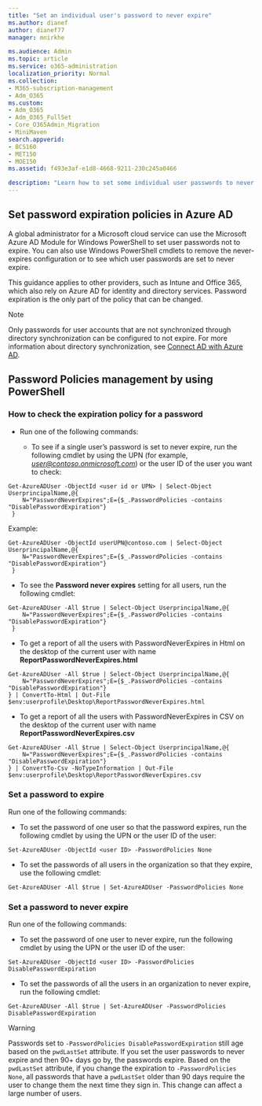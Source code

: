 ```yaml
---
title: "Set an individual user's password to never expire"
ms.author: dianef
author: dianef77
manager: mnirkhe

ms.audience: Admin
ms.topic: article
ms.service: o365-administration
localization_priority: Normal
ms.collection: 
- M365-subscription-management 
- Adm_O365
ms.custom:
- Adm_O365
- Adm_O365_FullSet
- Core_O365Admin_Migration
- MiniMaven
search.appverid:
- BCS160
- MET150
- MOE150
ms.assetid: f493e3af-e1d8-4668-9211-230c245a0466

description: "Learn how to set some individual user passwords to never expire, using Windows PowerShell."
---
```


## Set password expiration policies in Azure AD

A global administrator for a Microsoft cloud service can use the Microsoft Azure AD Module for Windows PowerShell to set user passwords not to expire. You can also use Windows PowerShell cmdlets to remove the never-expires configuration or to see which user passwords are set to never expire. 

This guidance applies to other providers, such as Intune and Office 365, which also rely on Azure AD for identity and directory services. Password expiration is the only part of the policy that can be changed.

> [!NOTE]
> Only passwords for user accounts that are not synchronized through directory synchronization can be configured to not expire. For more information about directory synchronization, see [Connect AD with Azure AD](https://docs.microsoft.com/azure/active-directory/connect/active-directory-aadconnect).
>






## Password Policies management by using PowerShell

### How to check the expiration policy for a password

* Run one of the following commands:

   * To see if a single user’s password is set to never expire, run the following cmdlet by using the UPN (for example, *user@contoso.onmicrosoft.com*) or the user ID of the user you want to check:
```
Get-AzureADUser -ObjectId <user id or UPN> | Select-Object UserprincipalName,@{
    N="PasswordNeverExpires";E={$_.PasswordPolicies -contains "DisablePasswordExpiration"}
 }
```  
Example:
```
Get-AzureADUser -ObjectId userUPN@contoso.com | Select-Object UserprincipalName,@{
    N="PasswordNeverExpires";E={$_.PasswordPolicies -contains "DisablePasswordExpiration"}
 }
```  

 * To see the **Password never expires** setting for all users, run the following cmdlet: 
 
```
Get-AzureADUser -All $true | Select-Object UserprincipalName,@{
    N="PasswordNeverExpires";E={$_.PasswordPolicies -contains "DisablePasswordExpiration"}
 }
```  

* To get a report of all the users with PasswordNeverExpires in Html on the desktop of the current user with name  **ReportPasswordNeverExpires.html**


```
Get-AzureADUser -All $true | Select-Object UserprincipalName,@{
    N="PasswordNeverExpires";E={$_.PasswordPolicies -contains "DisablePasswordExpiration"}
} | ConvertTo-Html | Out-File $env:userprofile\Desktop\ReportPasswordNeverExpires.html
```  

* To get a report of all the users with PasswordNeverExpires in CSV on the desktop of the current user with name **ReportPasswordNeverExpires.csv**


```
Get-AzureADUser -All $true | Select-Object UserprincipalName,@{
    N="PasswordNeverExpires";E={$_.PasswordPolicies -contains "DisablePasswordExpiration"}
} | ConvertTo-Csv -NoTypeInformation | Out-File $env:userprofile\Desktop\ReportPasswordNeverExpires.csv
```  


### Set a password to expire

Run one of the following commands:

   * To set the password of one user so that the password expires, run the following cmdlet by using the UPN or the user ID of the user:

 `Set-AzureADUser -ObjectId <user ID> -PasswordPolicies None`

   * To set the passwords of all users in the organization so that they expire, use the following cmdlet:

 `Get-AzureADUser -All $true | Set-AzureADUser -PasswordPolicies None`

### Set a password to never expire

Run one of the following commands:

   * To set the password of one user to never expire, run the following cmdlet by using the UPN or the user ID of the user: 

`Set-AzureADUser -ObjectId <user ID> -PasswordPolicies DisablePasswordExpiration`
   * To set the passwords of all the users in an organization to never expire, run the following cmdlet: 

`Get-AzureADUser -All $true | Set-AzureADUser -PasswordPolicies DisablePasswordExpiration`

   > [!WARNING]
   > Passwords set to `-PasswordPolicies DisablePasswordExpiration` still age based on the `pwdLastSet` attribute. If you set the user passwords to never expire and then 90+ days go by, the passwords expire. Based on the `pwdLastSet` attribute, if you change the expiration to `-PasswordPolicies None`, all passwords that have a `pwdLastSet` older than 90 days require the user to change them the next time they sign in. This change can affect a large number of users. 
